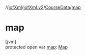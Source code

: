 //[iofXml](../../../index.md)/[iofXml.v2](../index.md)/[CourseData](index.md)/[map](map.md)

# map

[jvm]\
protected open var [map](map.md): [Map](../-map/index.md)
